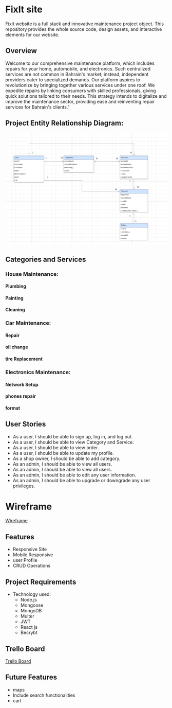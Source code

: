 
# FixIt site
FixIt website is a full stack and innovative maintenance project object. This repository provides the whole source code, design assets, and interactive elements for our website.

## Overview
Welcome to our comprehensive maintenance platform, which includes repairs for your home, automobile, and electronics. Such centralized services are not common in Bahrain's market; instead, independent providers cater to specialized demands. Our platform aspires to revolutionize by bringing together various services under one roof. We expedite repairs by linking consumers with skilled professionals, giving quick solutions tailored to their needs. This strategy intends to digitalize and improve the maintenance sector, providing ease and reinventing repair services for Bahrain's clients."

## Project Entity Relationship Diagram:

![Alt text](<public/ERD.png>)

## Categories and Services
 ### House Maintenance:
 #### Plumbing
 #### Painting
 #### Cleaning

### Car Maintenance:
#### Repair
#### oil change
#### tire Replacement

### Electronics Maintenance:
#### Network Setup
#### phones repair
#### format

## User Stories
- As a user, I should be able to sign up, log in, and log out.
- As a user, I should be able to view Category and Service.
- As a user, I should be able to view order.
- As a user, I should be able to update my profile.
- As a shop owner, I should be able to add category.
- As an admin, I should be able to view all users.
- As an admin, I should be able to view all users.
- As an admin, I should be able to edit any user information.
- As an admin, I should be able to upgrade or downgrade any user privileges.

# Wireframe
[Wireframe](
    https://viewer.diagrams.net/?tags=%7B%7D&highlight=0000ff&edit=_blank&layers=1&nav=1&title=maintenanceProject.drawio#R%3Cmxfile%20pages%3D%229%22%3E%3Cdiagram%20id%3D%22hJinbx8WgZ12HRiqu-zb%22%20name%3D%22Page-1%22%3E7Vtdc5s4FP01flyG74%2FH2knanelOM01n2z51FJCNpjJihVzb%2FfUrgWSDRILtmMRtmmam6CKu4Jyjey9ImXiz5eYtBWX%2BD8kgnrh2tpl4VxPXdWzP5%2F8Jy7ax%2BI7bGBYUZbLT3nCHfkJ1pbSuUAarTkdGCGao7BpTUhQwZR0boJSsu93mBHdHLcECGoa7FGDT%2BhllLG%2BscWDv7e8gWuRqZMeWZ5ZAdZaGKgcZWbdM3vXEm1FCWHO03MwgFuApXJrrbh44u7sxCgt2yAWLm28M3l9%2F%2BOy6638BnkZV9t9f0ssPgFfygeXNsq1CoGKUfN89vDPxprsnsXkjA1UOM9kAGC0Kfpzye4KUG3K2xPurSuFyuVkIqVhLkn5flRYnjgFUQFpZ94IuSD%2BjonY%2FpVIOwnNzFzOCCa1vywvrn%2B4Ztzll23E6n3dPec2p1Bf%2F%2BKklH%2FMT3DTIzcRgMF3RCv2AH2G1H9YEWSEGKYOblkmC%2FhaSJWR0y7uos0FzhZwASg7rlpqULW8pKfClEUgFL3ae9yTzA8nzEZy7Bue3YhK4tvOC3IMizQW10zm3Sd6dSLb7aFfDYTjniE3XOWLwrgSpuHDNB%2Bkl79E5cDCjod1hVEW0FqOO08OoG45EqGcQmjMm4uMb4de9Wa%2FXltA7gwWHGV4Cy%2B2pfSLjY7HreF16Q3PCusFz0hsNx2juhSdE%2BMA8aFEEqrLJknO0EZyOhqKvRb3IRNHpQ3FnPDuM8S8JY3hxOCa%2FIo56zHajnqD9vDiqFPFrARkGFydI54AiFhbZG%2FE2wFsFKWAXPEpWRbbLcHCD2JfW8VfZSxxfbVonrrYPFomPYQ2zzhuHiXQLyT4glY1CDBivVztlaR%2B4coRbwiuAFpGhlYRhkji%2BeGeJ4y6tvm1bticq6SCOeSdVxCr%2FFVnRFEqX7ZcObRRHj1%2BJ23XEAF1AZjiqhbDD5AnaMIvdJ2mj4Lfzpd342m7s5VG3trqirCiKW6qyrcR2H1WWaNxCijgMotg6QW0NUcPVRcPDcL8LUa8TGHo9UaCOlhhizdHYAjWL9z%2FBa5B%2BN3Yej16uZTut6BWdJg4v1sSR8GHj59WHf1Z9nDl4JBelCs%2BJe5PWVrHZf%2FpYVbixntOeN2S4hxSOv3NOuxS5xa6lxx3POllUkWXISnc2trDOXCy9jlzkx76VJK1cpBcmZ0lFwUsHnUM%2Bn5ygDStKwk74iBPv6PBxWgg7cy6UAA0W0vFlqTfRkqT%2Bmn6wQLUvfp5ekY8sUO%2FMWXHk4DUoJ%2FVeciE6iVyNXn156lCdRPEL62SsLwK8EPI64cdKPG8gBNWtpxVDg%2FHmwoQUDiWyg4XknpYRObNg2%2BpWig7V8Te812Xj8awq9Q%2BIZmq5jYF7YZpW%2FIFZa11tt%2B4mhZsSjEFZobp30yNHOHsPtmTFlB%2FVGm9FQ0s4Ts%2BCuNe3fOpp9J7t%2B7F%2FyCaINtYf690JOaHop4AYT9QWhS7%2B1RotMSjgOwgyzTQl2XZ3VXtjAypyHg0E%2FoyUskez3lkf3hPGyFI2qMTG7uU2o6T8pGJDvcyKMFbDyKgmpc%2BfMJjyXw7wTLxzBFdiS0QwdfZt%2Fiu6UzYjBb9jsZjML4OgYmtYHSGXna6H9fJyejAzxDvu%2BkFN8IdmCOCPMGWgWGAtXfQt3MjNSmDP1kMqIByoOa4zUY6yDBb9RB4nlpp2SK9%2FwIZ95wj%2BDp%2Fv7QUh2zuOP%2BltD%2Bnx7gDmj1gAxucaz9fVGKWEb367rdCiWJV%2FpHKcVDYarx2u%2FfNK5wB3zyEd87PuHZcOKv5I5yTpuHbUI53fM%2BoEw%2BWKAA6lAL8H9xDfkgoxRMTWKUXWiRu8lNs3sk8tiGnv9rG%2BjWB1A6WVVaFlieHfqbgnc2dnUv%2BMWIK6wxVo3wvQeAVHaDD6%2FsPbDwarrN6v2tlx18FOTtOemWuQqjO55NO%2Bjil9geQpS0jHTOFBVsJnZcXcd9dbBv7erETaCocKNi1WVJcOK%2FFYrJjfoWeAVq%2BMFc%2FWaQlfeLKYuwLnK1ogtqKvbcYE2o6SF%2BcmML8lQcxrHEoKnoxfGTuRrbNjBrQzscOb%2B7%2Fuaaq%2F%2Fd9Iedf%2FAw%3D%3D%3C%2Fdiagram%3E%3Cdiagram%20id%3D%226uc4iwwWi6fVogV9fV4b%22%20name%3D%22Page-2%22%3E7ZrRcqM2FIafxpfrAQlj%2BzLxOtmdSbuedbvb9k4B2agrEBVywH36SiAMQiR2vElje%2BJkJtGR0JH1fzocIQZwFhe3HKXRLyzEdACcsBjAjwMAXAd68o%2BybCuL54LKsOYk1I0aw5L8i%2BsrtXVDQpwZDQVjVJDUNAYsSXAgDBvinOVmsxWjptcUrbFlWAaI2tbvJBRRZZ2MnMb%2BCZN1VHt2HV0To7qxNmQRClneMsH5APgDAAs0gNcDZTN%2F4YwzJvY2qxvHxQxTNfn1vFZ%2Bb47vYPfdOU7EC%2FUJvv2VLm5mCD%2BA%2B2L0Ndt68%2FSDdvSA6EZPu54ysa11yARnP3YSuNLrbj6ln%2BsQZREOdQFRsk7k%2F4EcNubSEImYNlelqsu4WCtghzELfmzSocRHIJJgng3vFTSYfydJ2f0111CqnqtRzBhlvBwW9MuPWQOqKseZBKuVWQWrqsBTP7Iqlj5%2Fw0U1uTPlDAcbnpEH%2FBVnjVtbh3rGMBe4aJkO06VR5xazGAu%2BlWXdzUTjujXXYd6CH2pb1ALfr41IL7j1rudnASPbamZeFjFgIbZQKx847huihpIgUiRdr6RNY%2BaOdbmPstodxSs579d5RARepihQF%2BbSSS8rTy65lwfI7wAELIBctwcg5fWE%2BYEWP5EQ6h50pUYHbvI8H6rVLHAiVcWnAFU7cB0J2JvD5EKTphquFk1gdH40uQfc8XASXqkERpYSlmATA842SbgD5nky4dBIeX5CpJYKfSLUNo4pEvKeZiZnPco8ZyjNgBZMLrsGGZmcDUcecH3oA38yhb4BEJg6Q9%2BdOL4%2Fgp4%2Fmow9czgZ2%2FAA6y6fwcr%2BQXWHYfoViK%2BxONavJnUnzVvzXeP8FN8qWhCZaN%2Bhe0wXLCOCMBV67pkQLD46QNbdXuk2gqW7HKwTfvsCaVkgQTbMSJxS%2FDlQY7Lzvmn5OYUICUywXGBHyL61eerpmn2%2Fvfty%2B8WCSJTJs3GDNKTSkXNFKO2YLIa64MQkDJWb3izrZ%2BLva0Dg7IXAP0MIJj1RxKel4HLi%2FHWVolQWldEYbPj%2FbFhd8aHaTMlczYF%2BWlSX6fq6o6WU%2Ffe07k5%2Bp6pH04s0t12%2F09hHI%2BzuIceXgePUztFkKrXURcZFxNYsQXTeWDvSNG3umLovlYz8jYXY6uQcbQQzCcIFEX%2Boy4cjXfqzVfOx0D2Xhe1RBFQpzwHrsMpRDmj4chnmwanjCfABp%2FuTniwnMUXlks%2FkdIrlUw95%2Fu9la67avr3WuHev5Z32uoV2LmHp0ixT95EY21qSByq14%2BEVtsWOqZXb85gOOD1anXiIrYd3wVJ5F6LUAU8wzkwpz79MpbyLV8p1Rpchlb3hWaAsyxkPLcnOaq%2Fxmix0b4U9LJzhZgOOLRTuUKZ2uL%2Bi2D5eeKdBqzo1aeiJ4eMzhMG3YJjHiNB3DB4NCnvT43OMCSMLgxvC34PC3qBwiTHBsxPw%2Bgnmk8mdeZb8yAFLn6rtI2Sng037RMRi5%2FGXZjqn0KvyM%2Bie1oATgagTU6Y2Rrvn7m%2FKUdl2z6tj9YFh89IenP8H%3C%2Fdiagram%3E%3Cdiagram%20id%3D%22iCxHl7YrI2GrIfzAE_Bc%22%20name%3D%22Page-3%22%3E7ZpdU9s4FIZ%2FTS6bseXEOJckTVlm2YFu%2BrF7tSNsJdZWtryygp3%2B%2Bkq2ZFuWIZDCkjANzICOZB2h9zlHJwojb5GUFwxm8R80QmQEnKgcee9HALiONxE%2FpGVXWyYuqA0bhiM1qDWs8Hekn1TWLY5QbgzklBKOM9MY0jRFITdskDFamMPWlJheM7hBlmEVQmJbv%2BKIx7U1mDqt%2FTeEN7H27DqqJ4F6sDLkMYxo0TF5yxHwR8Ar4cibj6TN%2FPYWjFK%2Bd5genJQLROTm632t%2FX44fILmb2co5c80Z7b8%2BPvn4OPV3T%2FO3e7yS8wCcv1OObqDZKu2XW0Z32kdcs7ot0YCV3ht9lP4mUcwj1GkGpDgTSp%2BD8WyEROGmCekfSqTUyblRgI7Tmj4bZuNBT4c4hSxfHwroUHsK06r6edMQSlnrlexoISyalmeX73MHlB3OU4Qrtdml1d3hRP5JboS4fMTKuvNXUhnKNyyHN%2BhP1HeurV10DuGGEdlx%2FQ4XVp1LhBNEGc70VbT%2BArXokO7p2xxh3RfG6GKsE0z1ZMIEWMVJM%2FLFLCYupGhDhz3FdmCaRhLdOZrYVNcuWeqPYSVdkfQWuz7vIgxR6sMhvLBQjgZhOPBGHs5YlSG1wm%2BA5DrDgAkvR4xP57FT8y5PHTO5erAh6IoxjJ8OUqFqugYoOpmqgMBe3WYXM%2BkaSAdgenp0TTZf8KhNDqXBYtopTRFJgWMbtOo4eVpKqHIKHF%2BQqOOCEMaaBtDBHJxhpnF2IAwT1lKu6AbKqKuJUYUY%2BPpBLi%2B5wM%2FmHm%2BwQ%2BYOWPfDRzfn3oTfxqcTczl5HTLQqSmfAIq%2BxfVX4bpl0O2QfxQvwrURprXxnu6H2%2BZK7Coq6%2FgLSI3NMccU5l4binnNDk4Peppz9UYTrOm5Ool36E0WjVwmI9znGQEXYZyTXaZN6tex5AfgcmVC%2Bz8OBSaR16s%2BRY%2FV9cX1xZDvCqVjdPRUErlzTUmpGeyEOpzk%2BAokm4GS6yfyb4vwYCzlwH%2F9Bg4G8ghPqn0Fvvmb%2BrypLbIasZAw%2F9vS3XHu%2Fqdk6jTHM%2FPyvox1a8nWgnVL1M9nfiT6hlNL8Lcdf0LxiEYvaBH49mboDGw6zNRRq1UkzIe0w1NIVm21p4y7ZgrKg%2BlCpF%2FEec7VZfDLacmQKjE%2FC%2F5%2BHiqWn93et6XauaqsTsIgLrc2R%2BFdXmyf9zz1ZaPLhqPAI7Z%2FnInL3BCYBXuudhMvnroNuf%2FPj96B0gTi52QnegxRsxq45Hqoq8ZHhKmDVL3ngTbCchHSjV7MamamxMlVWArBZwhpY5cKPt25Y0J5U7fiFL2zcUNzPOCsui0K6IXRKFfEQEbhROsiFz7TdoygZj8wuBxGAwkhFOkILAo0O%2BlHszf5o32PRc9Q6p2L7KdHjbdmxmLnfs%2Fq%2Bvdha%2Brl3VrBI4CoqkJEZjYFDX55VUxqsbu%2BcBaX1u2%2FyrgLX8A%3C%2Fdiagram%3E%3Cdiagram%20id%3D%22EtaDANhil_wTz-hitFOG%22%20name%3D%22Page-4%22%3E7Zxbb%2BI6EIB%2FDY9FuQOPhe1lpa5atT1ntY8mMcRaJ85xTIH99cdObIjjtFxKW2ADSMUTx3Y8n2cm45SOO0oWNxRk8Q8SQdxxrGjRcb91HMe2XI%2F%2FEZJlKfFspxRMKYpkpbXgCf2B6kwpnaEI5lpFRghmKNOFIUlTGDJNBiglc73ahGC91wxMoSF4CgE2pT9RxOJS2vettfwWommserYteSQBqrIU5DGIyLwicq86TtBx3AXouMOOkOkfd0QJYRurqcrJYgSxmHw1r2W%2F1%2Fs3sLp2ClN2oDbd6x%2Fh7ejp31%2B%2F7v6ZfH8A%2BPbi%2FkJ29ALwTE67nDK2VHrIGSW%2FVyqwea%2Br%2BeT9DCOQxzCSBYDRNOXfQz5sSLkgZglen5WJJpPFVADbTUj4e5Z1OT4MoBTSvDsW0ED6E6VF80MqoRQtl6MYEUxoMSw3KF76Eac8ZFn9cDLRD7nlodATb34o4X0%2Bw0U5uSPRGQxnNEcv8BHm625NPagZg5TBRUW0nV7W2rmBJIGMLnl5oS%2B8pV6cV%2BBXRMcV8H1PCoFccNNVyzsBw%2BtKZg6LmGMg9iBWvmPZX4gaSMNYkDSccJnEzO7JchNlqjsMJ3zeh%2FMYMfiUgVCcOOedNLLy5pI7PEBBDSDHAMi2GwASvR4xP67BT8yY8EGXYnTO9Xw%2B74rVzGDKtQqPAaqq4doTsC%2BHyXZ1mhRcFZoc%2F%2FRosrfweDCNLkUAw0spSaGOASWzNFoBs5uaYKSFPO9QUkULTUpQMgoxYNyn6cFZg2Z2Gcp6QA%2BEL7s1Mjw46%2FqeYwdu4AT9gRtoADkDqxvYfSsIfNcL%2FH7P04eTkxkNoWxyB1Y2D6o%2BDL1fBugUsn37laSuVPPVfCuc3%2BJbWAvEA%2B07MIb4geSIISJMz5gwRpK9DaRq9lLWYSRbxWA189tkSIsCCvNujpIMw%2B%2BhGJMZ9w2K1zFYSEcHy3ZMC9m0NpVdPVID6Zj%2B9u7%2B5t6AiBXBs%2BYgNVVJyzlBGNdEBkN1cBIURaKbxijrPfb3IyCwNkIQnB4ErgmBGVfJZczAuFBWzg0pqwQ%2Bq8BI4hESjEGWo6J2WSNGOLoDSzJjqh1V%2BnrF9uqadU3N9hs06xy5Zr0dNftY3IrzuBb9EQrFq%2FtxXdv5HCUYpPAWgqgmGpIiBWXexaM0hhQJbReuoqhRhr%2FFV%2BWOigKVM2w1khRRkj0XflxF3abZyYSHL5TiD%2FmHz9rI6vodv7j%2F94f2usw%2FojrlcXrKRyzuLfhpEORsDvMd4FytogPSeeL0%2BaZzIVOx4l9jkE8yQwA%2FwpCBdIprwXiTg5D5SLCm4zXqCFfMBBeBTsxdDkybwdkNzgIzSK9eYEmbvQMv3lHxsl%2F4vdbUzp0DzCcuBYxbDO7j8zOIxt3BX%2B9HA5WePC8%2Fqq6q9aOf4EcHh6fzxOkzs1i3fICtF62uzOOgpfWi76d9i5zWmXtRv763cyZedNc8Q%2BtF9%2Faiq1V0HHbxGOgzcyEjQPNP9KLVDcBNfpTX7X0T74M409o2ZPnaAabjSm20Tvb9i8FMzfDmcZHj58oOpqWpKSWCHm2NBP%2FNiDpwUT4%2Fc8krOF62KE%2BTx1VD5TqzckhfUAhz1S6%2FuLJpvTsuro6h3YloChG82j6nehyu%2BviH2gs9oa0Ib4sUSruheRCC7FqQ6fRMhBQtJ0SQ2oRtCfp4G2SdJ0FbPDTUEnSYdPGZErRFCqMl6EO8mNs%2FD4K2SJW0BH2IFzsXgrZ49KMl6EO82LkQFBgEPcIMoIacWXtTrt%2BFvxHOnODzgX7PAOEZUZFH4zxgrpAEFlkckAidpOM8axM3WzPSZCwGJ8hI32BkDBhX17IF4ZW4w9sMwikaCzODNwJUXBYPH1oWtnts6kwchxpy1XEIhbcUbEXBuVgEc6%2FpHomzRjFIp%2BZjTC0NpX%2Bo%2FUtmk01o2rz8dBqKuht%2BQkHtf65%2FvMK9%2Bh8%3D%3C%2Fdiagram%3E%3Cdiagram%20id%3D%22YQdMzM53Ah2G30RcQ4hQ%22%20name%3D%22Page-5%22%3E7Zxbc9o6EIB%2FDY9lfAceA83lTNMpk2ROp4%2FCFlhT2fKRRYD%2B%2BiPZFliWKZCQYlMTZhqthaRoP%2B2uVio9exKt7ylIwq8kgLhnGcG6Z3%2FuWZbpDAb8HyHZ5BJ3OMoFC4qCotJO8Ix%2BwUJoFNIlCmCqVGSEYIYSVeiTOIY%2BU2SAUrJSq80JVntNwAJqgmcfYF36HQUszKVD19jJHyBahLJn0yieREBWLgRpCAKyKons257l9Sx7DXr2uCdk6tueUELYwWqycrSeQCwmX85r3u%2Fd2xvY%2Fu0UxuxMbU6e6Wi28pD9Y%2FLyJfqy%2FroOHj4VHb0CvCymvZgytpF6SBklP7cqMHmv2%2Fnk%2FYwDkIYwKAoAo0XMf%2Ff5sCHlgpBFePepRDQZrRcC2H5E%2FJ%2FLpM%2FxYQDFkKb9mYAG0u8ozpof0wJK0XI%2BignBhGbDsr3spT6x8keGMfTnc%2FWRnT%2FyHfHDH0W8zxe4zid3IjqD%2FpKm6BU%2BwXTXra4HOWOQMrguiY7Ty04795BEkNENL6%2FVhbdRi6sS%2FJLosAS%2B6xRCUCy4xbblk4DhdQtmzouYpSE2FSvfMswLogZiPxQkjedcVmBmDopyHWWyOwznfN7HqxAx%2BJwAX3xwxTupZeW3S%2B78AHkVgCwNINOsAUj02mB%2BbI2fkDHhg27E6Ky71WrVF6uZwZhrFTYBqrLheiNgF4fJtFWaJFwlmiy3fTQ5hx0ejIMbEb%2FwUkxiqFJAyTIOtrycpiUYKBHPO3RUUkKdDqSMQgwYd2lqbFajmFOGshvQlPBVtyOGx2Z917FMz%2FYsbziyPYUfa2T0PXNoeJ5rO547HDjqcFKypD4smjwBlcODqg5D7ZcBuoDsrf0WoG5Vc2m83cN4C1uBeJj9CGYQT0mKGCLC8MwIYyR6s3mUzd4UdRhJthFYxfjWmdGsgPy0n6IowfAfX4xJj%2FpG2asJ9tFSuTIt3T7WLU1pVRtqHj2Nn8dv9980hlgWOSveUdFUYTfnCOOKSEOoyk2EgkB0Uxtivcf6fgQDxkEGvPYxMDhsQ%2BQiZmCW6SrlVpSVgp5tUFTQ4ROMQZKirHZeI0Q4eAQbsmSyHVm6vF4HVcXaumKHNYq1mq3Y4YmKfcp24TykRb%2BEPvF2K64qO12hCIMYPkAQVERjkmWf9A08ikNIkVB25ieyGnnkm%2F0qfVFWoMUEG7UgBZQkL5kPlwG3bnQS4d0znbhj%2FuaTNjH6bs%2FNtv7u2NyV%2BVtUpzxEj%2FmIxbaCfwyClK1gegKbg%2FOz2W72RrpjIQux3PcRyKeYIYCfoM9AvMCVMLzOORSJSLBjYx9zhOtljrMYJ%2BTuBsb12JyGZgYZpLevMGfNPJ6WYaNoeVvcvVPUyZ0DzOctBoybC%2B7e0ysIw2Wa5S%2F2oZ5MS16XDzWPyZh3TvQsTnS7ipphF5tAn55Mf%2BAD7JxoeWU2g5bOi76fdj31%2F7d5Ubd6pnMlXvSINHznRc%2FkRe3z09ly%2BvQs%2BQNZpn%2FSjZZP%2Fg45Ul538Fn8nMWbVs4f89cJNDmNoqnzsu9fDXrOnzePs%2Fw%2BNx3eIrc1uUTQo6wR778lkQ8%2B5RdnbngFy0nW%2BceK57KhYqEZKaSvyIepbJj%2FdXnban9cXB5EdwxRFyQ4lSNOeRGufPFDHoO26BzCPOIgojvMPAtBZiXMtAY6QpKWNhF0xIlHR9BZCLJH7lUSpJ9bdAR9DEGedFvXRZBldARdyIvZNXcW20jQEUcOHUEf4sWuhSD92KAj6M94sWshSE%2FFTzAEMYoXGkndrlzdhv8mnmnh7UBLT93LnM6z%2BC9UiG06Io4jos42jFpIRE06%2Fd%2BbSUfBnmydfTjGaKNd0NPId5gQ2nmI%2FbFC5YrUtXgIPW97D2gAu2DheBSuxSjoCdipOMjuSNjvHqzDidS6g8qmk9AlUi%2BVBnMcnaAWbkHl8MpbUEATPsu023EcueOoQ6GFbmXUZUQvlRG9EmMy0jOiU7yMZl1gsj8wqYSo12JLjrhk3NmSD8mNX4st0TOiU3FDN%2FtqNK4N3FmUPTy4h3loxFYnq3vgK%2BHktc7dl%2FHZt%2F8D%3C%2Fdiagram%3E%3Cdiagram%20id%3D%22X7pTZqP5Oe5TO04u8IH-%22%20name%3D%22Page-6%22%3E7Ztfc9o4EMA%2FDY9h%2FAcb8hhomtxdrs0k7XTuUbEXrEa2XEnE0E9%2Fkm0Z23IOSOjFpAAzQStZq2h%2F2l1LeODO4tUVQ2n0Nw2BDBwrXA3cDwPHsS13JP8oybqQjGynECwYDstGG8E9%2Fgn6ylK6xCHwRkNBKRE4bQoDmiQQiIYMMUazZrM5JU2tKVqAIbgPEDGl33AookI68ayN%2FBrwItKabausiZFuXAp4hEKa1UTu5cDxB467QgN3OlCy5sedMUrF1ma6cbyaAVGTr%2Be10Pvx5R1U%2FzuDRByoT%2B5%2F53cXk%2FX1jzN69ikLQ%2F%2Fx5qxU9ITIspz2csrEWtuBC0YfKxPYUms1n1LPNEQ8grAsIIIXifweyGEDk4JIxGRzVaq6jFcLBewwpsHjMh1KfATCCTA%2BfFDQAPuGk7z7KSuhVD0Xo5hRQlk%2BLNfPX80ap6iyrEkwnzer3KIqGKm3rIqlzi%2BwKiZ3ppRBsGQcP8Ed8I1a0w56xoAJWNVEu9llY50roDEItpblVXPhrZvFrAa%2FJjqqge%2BNSiEqF9yi6nkvYGTbkpnDIuYYiN2qle9Y9huihpIgUiRN51JWYmaPy3IXZVodgbmc92kWYQH3KQrUhZlU0snKfy65wwPktwByDIBsuwMgpbXH%2FLgGP5EQKgZdqNE5H7MsG6rVLCCRVoU%2BQFV3XC8E7M1hst0mTRquGk2Od3w0jbYHPEjCC5W%2FyFJCE2hSwOgyCSte9rMShI2M5xU2qhmhywZaxoAgIUNaMzfrMMw%2BQ9kM6JbKVbchRuZmQ2%2Fk2L7rO%2F7k3PUb%2FDjn1tC3J5bve%2B7I9ybjUXM4nC5ZAGWXe6CyfVDtYTT1CsQWIF6qtwS1Ms1b4%2B1tx1v5CizT7Bv0AOSWciwwVY7ngQpB4xe7R93tRdlG0LTKwFrOt8uN5gUc8CHHcUrgj0CNycz6zvNXH%2Fyj0%2BTKdkz%2F2LU0tVftqXv0DX5uPl99NhgSeebciI4NS5V%2Bc44JaYkMhNrcxDgMlZrOFOs13vdXMGBtZcA%2FPgbG232IXsQCPeS24tKLilrSUyVFJR0BJQSlHOetixYRJuENWtOl0P3o0tvbddw2rGsadtJhWKffhp3sadi7%2FC5cprT4p7InqW7Fm8bmGY4JSuAaUNgSTWm%2B%2B2TewOMkAoaVsfM4kbcoMt%2F8q45FeYGVE2x1ghQymn7JY7hOuE2nk6rontvEm8qPnLSZNfQGXn7r703tTVl%2BVHMmU%2FREjljdVsjLAHGRAd%2BDzfHh2Txu9s7NwEIXark%2FR6CcYoERuYNAoGRBWml4V3AoNyLRho3nmKPSLnOS5ziRDDeQdGOzH5o5ZMAun6Bgzd6dlkmvaHlZ3r0x1N7KEZHzliAh3YUM7%2FwdpOF6m%2BU3jqG%2B3pZ8XzHU3mXH%2FBREDxJEq1XUD7%2FYB%2FrMzfRrOcBTEK2vzH7Qcoqir6fd3Pr%2F3aKo1z7TeSdRdIdt%2BFMUPVAUdQ9P55HTZ%2B6SA5GOl9EEB%2Fx%2FDKb1879t4VS2HX9Q74PE1NYpZPHag6lRr5g6xdrXrwlz5192T%2FJdfulA%2FEXhcQqJoqexRvwfS6orzoqfz1zIBs4oXRWXlfW6o8v6crM4sCccANfdy%2F%2Bx0NDUKsX1oZyOJLoShlHruFP%2FKK5%2BbK%2FbHNGZhL3DocTpYPMgBNmtlNMZmwhpWo6JoB1OP04EHYQgd%2Fw%2BCTLPME4E%2FRqCvLH3HglyzA2NTyAyyh6l8B7EMj2lNc%2F90mK7S6keADgmIsyolEbSfiotZpAizE5EPJPo2ttdRNetXH%2BAuPpKVnfJ13XM8e10%2BefyL%2B%2F7Px0PZMwpi5G6GUKxMkPywNO%2B3%2F8Y5t6VlAMcOzrbHUUvsMjbbnnMSG8SbB7wci%2F%2FBQ%3D%3D%3C%2Fdiagram%3E%3Cdiagram%20id%3D%22H-kb9yWvVStZ4epY0H5K%22%20name%3D%22Page-7%22%3E7Ztfc%2BI2EMA%2FDdOnY2wLG%2FIYyL%2FO5HqZ5G6ufeoIW2DNyZYriUDy6SvZFrYsp0DCNSZnYCZoJWsV7U%2B7a8kMwCzZXDOYxZ9phMjAc6LNAFwMPM91wEj%2BUZKnQjJyvUKwZDgqG1WCB%2FyM9JWldIUjxI2GglIicGYKQ5qmKBSGDDJG12azBSWm1gwukSV4CCGxpd9xJOJCOvGdSn6D8DLWml2nrEmgblwKeAwjuq6JwOXACwYe2MABmA6UzPyAGaNU7GymGyebGSJq8vW8FnqvXt%2FB9n9nKBVH6vPzxR9%2FXp9f%2FR2F8fWUQ%2F%2F5L%2FDtU6noEZJVOe3llIknbQcuGP2xNYErtW7nU%2BqZRpDHKCoLkOBlKr%2BHctiISUEsElJdlakuk81SATtMaPhjlQ0lPgLiFDE%2BnCtoEPuO07z7KSuhVD0Xo5hRQlk%2BLBDkL7PGK6ocZxIuFmYVKKrCkXrLqkTq%2FIo2xeTOlDIUrhjHj%2Bge8UqtbQc9Y4gJtKmJ9rNLZZ1rRBMk2JMsb8yF92QW1zX4NdFxDXx%2FVAphueCW254PAka2LZk5LmKehdidWvme474jajANY0XSdCFlJWbuuCy3UabVEbSQ8z5dx1ighwyG6sK1VNLKyn8uueMDFDQA8iyAXLcFIKW1w%2FwAi59YCBWDztXovKv1ej1Uq1mgVFoVdQGquuN6JWDvDpMLTJo0XDWaPP%2F0aBrtDngojc5V%2FiJLKU2RSQGjqzTa8nKYlVBkZDxvsFHNCG020DKGCBQypJm5WYthDhlKNaA7KlddRYzn%2BkN%2F5LkBCLxgcgYCYAAEgDMM3IkTBD4YBf5kPDLHw%2BmKhajs8wBWdo%2BqOQxTr4BsicRr9Zakbm3z3nz7u%2FlWzgLLPPsWzhG5oxwLTJXnmVMhaPJq%2F6i7PS%2FbCJptU7CG923zo3kBh3zIcZIR9HuoxmSnfWf5qwsO0jO5cj3bQbatzSZ%2BHfOPgcXP7ZfrLxZDIk%2BdjfBoWKp0nAtMSENkIdTkJsFRpNS05lhvcb8%2FgwFnJwPB6TEw3u1D9CIWcJ7biksvKmpZzzYrKukIKSEw4zhvXbSIMYlu4RNdCd2PLr2%2FXcdNwwLbsJMWw3rdNuzkQMPe57fhMqfFz8qeZHsvbhqbr3FCYIpuEIwaoinNt5%2FsO3icxohhZew8TuQtitQ3%2F6pjUV5g5QQ7rSBFjGZf8xiuM27b6WQquuc28afyIydt5gz9gZ%2Ff%2B%2FtTtyrLj2rOZI6eyhGr%2Bwp5GYJcrBE%2FgM3x8dk8bfbO7MBCl2q5v0SgnGKBIblHoYDpkjTy8LbgUO5EwoqNl5ij0i4Lkuc4sQw3KG3H5jA0c8gQu3xEBWvu%2FrRMOkXL6%2FLuylAHK4dEzlsKhXQXMrzzD5CG632WXziGBnpf8mPFUHefLfM%2BiB4liG5XUTf8Yhfos3fTb%2BQA%2ByBaX5ndoKWPom%2Bn3d77%2F9WiqN881PkgUXSPffg%2Bih4pioLj03ni9Nm75IsVS7FYsf8zlNaP%2F3YFU9l2fKHeR4mojUPI4nUAUaNOEdVH2revCHvfX3ZP8j1%2B6T6CZeFvComix1gjwT8rqis%2BFU%2FPnMsG3ijbFJeV9bqjK73YfuOqH8QecYi47l7%2Bj4UGU6sU14fSH0js8QiI15IteL5vE97xEwl3jyOJ%2FljzKASdmQSBlsfQNCynBNAeRx89QEcBCDQOxj8KQfYBRk%2FQzyHIbzx69kEI8uzdjKvqrsOZEQRTnC771Ga%2FBxLbqGh9vrXrWNipdx2Lb1lMCZfmk%2BMNYKIMk855ViTGjXIPTqs7Ge8BjneC4LTlNCYSdZDuKME87h3My4mLvztxcd0u3DzlbXf8REnvMFQ%2FDgOX%2FwI%3D%3C%2Fdiagram%3E%3Cdiagram%20id%3D%22kY5rNCVBqNhoUeT7YcI_%22%20name%3D%22Page-9%22%3E7Ztbd9o4EIB%2FDY%2Fh%2BIKNeQwkTXqabbJJz%2Fbsvim2sNXIllcWgeTXr2RL%2BCJngQTKJSacUzwea1TNp5mRBD17Ei%2BuKEijP0gAcc8ygkXPvuhZlul5A%2F6PkLwUkoFpFYKQokAqlYIH9Aql0JDSGQpgVlNkhGCG0rrQJ0kCfVaTAUrJvK42JbhuNQUh1AQPPsC69CcKWFRIPcco5dcQhZGybBryTgyUshRkEQjIvCKyL3uW27PsBejZ456Q1d%2F2hBLCVqop5XgxgVgMvhrXwu6X9zew%2FL9TmLAttQmfv%2F39evZ9eDV5iUbOP%2Bz1z8foTBp6Bngmh10OGXtRfsgYJU9LF5jc6nI8uZ1xALIIBvICYBQm%2FLPPuw0pF0QsxuVTqWgyXoQC2H5M%2FKdZ2uf4MIASSLP%2Bo4AG0p8oyZsfUwmlaLnoxYRgQvNu2W7%2Bqt%2BxiluG4fnTaf2WXdzyB%2BKP34q5zR9wUQzuRBiD%2Foxm6Bnew6w0K4cHUgYXb7rGXIeppneuIIkhoy%2F8WrXsFE3PK7QrhKMK6c5ACoGcYeGyqY0I4boSku0yZWlM3YmpbhnmHtkCiR8JdMZTLpNcmUN53YaVMofhlI%2F7eB4hBh9S4IsH59zIunC8Pe0%2BTowrQZARXgX4CkCm2QKQsHrA%2FNgaPxFjIumci95ZX%2BbzeV9MXwYT7lV4CFBVI9U7Ads7TKZdp0nBVaHJco6PpsHqDAeT4FwULPwqIQmsU0DJLAmWvBTPwkArXXbso4oT2nygZBRiwHgOqxdjLY7ZpCtlh%2B4In3UlMbwY6zsDy3Rt13K9ke3W%2BLFGRt81PcN1HXvgOt5wUO9ORmbUh7LJDVBZ3almN%2Bp2GaAhZO%2B1K0FdumbfeDur8RYxBfG6%2BgY8QnxHMsQQEYHnkTBG4neHR9XsudRhJF2WXI3g2xZG8wvkZ%2F0MxSmGX33RJ73MG%2BWvQ4iPVp0r09LjY9vUVFH1QMOjq%2FFzc3t1qzHE8lK5lh1rnpJxc4owbog0hJrcxCgIhJnWEqst%2Bu6TAWMlA%2B7xMTBcYxEoJzEDj7mvMh5FWaXoWRZFkg6fYAzSDOXahUaEcHADXsiMqXbU1f79Omw61tYd67U41jpsx3obOvY%2BX3bzkha9Cn%2Fi5dq77uxsjmIMEngNQdAQjUm%2B3aSv2FESQYqEs%2FM8kWsUlW%2F%2BUeWi%2FILKATZaQQooSX%2FkOVwV3HrQSUV2z33ijPmbD9rE6Ds9J1%2FrO2OzvOZvoU55iZ7wHotlBX8MgozNYfYxNofbq%2FmOkL2RnlhIKKb7WwTy8WQI4HvoM5CEuFGGtyUHufMISjbeYo5w%2F01xXuNEPN3ApB2bzdDMIYP08hkWrJkfosXbHy3vq7tLR21sHGA%2BbglgPFzw9J6dQBmutlk%2BcQ511bbkaeVQc50t8i6J7iqJFhPr02ZRtaVboe%2Bad7BLov83WbsseqxZVN%2F6%2F2xZ1Gme6ZxIFl1jG77LorvLovbnzqL6LvktDSDNfmMerR79rcqkXHd4If62kk4bB5DF62M4Dbo0e8xpVt%2F0583jfIOfBwo3FJ%2Fu4b8zEXYs4wLyhIqVBu9UqaTNn%2B6cIG%2F7zG0cFqlDyNphuqPDdzgnBZF3Zf0F8B2LCPj17Wn2lI6%2Ftnw1QyOgO0xfMyQ1zq09tYWkzq2bKGz7vPwtO0d7Pt5KbMv2TRnZ%2BJNdAGsNYLbVb3yNQu3uHc1RZzsOegR7YIDN9EqwA6Hw8eg0OdCPp8qw8B207LB1PBT%2Bd1fzMDo%2BHlQh01U2O6hsLKOOjFp17fibgM2Cqmn2tAodNcgVgid80RoSOce6WKbFssEaue0YY9kaJ5bbjWUnGrYadOx6Qdb4GdCxrs9y3RW%2Fn1O9KH%2B5aF%2F%2BBw%3D%3D%3C%2Fdiagram%3E%3Cdiagram%20id%3D%22KSmc51F7ZmQiC8WPgnzD%22%20name%3D%22Page-10%22%3E7Ztbc9o4FMc%2FDY9hfMGGPAZKknbSbSbptLP7sqPYAmsjW64sAsmnX8mWfJMokEvBCcBMomMhKfr%2FdM6x5PTcSby6oCCNvpIQ4p5jhaue%2B6nnOPZoNOA%2FhOVRWjzbKSxzikJpqwy36AlKoyWtCxTCrFGREYIZSpvGgCQJDFjDBigly2a1GcHNXlMwh5rhNgBYt%2F5EIYsK68izKvslRPNI9Wxb8koMVGVpyCIQkmXN5E57jt9z3BXoueOesDU%2F7oQSwjZWU5Xj1QRiMftqXot%2Bz5%2FfQPm3U5iwV2rz6XM0GdqDRXz9eLK6nQL6C7knsqMHgBdy2uWUsUelQ8YouS8lsHmv5XzyfsYhyCIYygLAaJ7w3wM%2BbEi5IWIxrr6Viibj1VwQ249JcL9I%2BxwfBlACada%2FE9BA%2BhMlefNjKqEULRejmBBMaD4s189fzStOccmyRsFs1rzkFpeCgXjzSzHv8ztcFZM7EZ3BYEEz9ABvYFZ1K6cHUgZXa6Wxt2Gqrc4FJDFk9JGXZcsnCm25Yk98WV7W8FdMRzX0vYE0Arnk5mXbOyHD60pqXhcyR4PsWqx9x7L3CBtIgkiwNJ5xmwTNHsqyiTPVHYYzPu%2FjZYQYvE1BIL645J1sS8v6dfhyhPwmQcrj1wCybQNAotcD5sfV%2BIkYE1HoTIzOOV8ul32xnhlMuKrwEKCqu65nArZ3mGy3SZPBHTle92gabA55MAnPRAbDSwlJYJMCShZJWPJSfBeGWi7zxhrVRDBpoGwUYsB4UGtmZwZhdhlKNaBrwlddRQzPzvrewLF913f80anrN%2FhxTq2%2Bb48s3%2Ffcge%2BNhoPmcDKyoAGUTe6AyuZBtYfR7JcBOofsuf1KUEtp9o23txlv4VMQT7SvwB3E1yRDDBHheO4IYyR%2BtntUzZ7JOoykZQ7Wcr4mN5oXUJD1MxSnGH4OxJj0vO80fx2Cf3SaXNmO7h9NS1N51QN1j77Gz9W3i28aQyzPnRvRsaGU9JszhHHLpCHU5iZGYSi6MaZYJu%2B7TwasjQz43WNguNmHqEXMwF2uVca9KKslPWVSJOkICMYgzVBeu6gRIRxegUeyYKodVdq%2FrsO2sK4u7MggrHPYwo52FPYmvw%2FnKS16Enri8ma8KXa2RDEGCbyEIGyZxiTfgNJv4VESQYqE2HmcyGsUmW%2F%2Bq4pFeYHKCbaMIIWUpN%2FzGK4Sbt3ppCK655p4Y%2F7hkzax%2Bl7Py2%2F%2BvbFdlflHVKc8RU%2F4iMVtBf8aBBlbwuxlbA5fL%2BfrIHunemAhc7Hc1xHI55MhgG9gwEAyx6003BQc5FYkqNhYxxzh%2Bs1wnuNEPNzAxIzNbmjmkEE6fYAFa%2FaLaBntj5bn5d2VUDt3DjCftwQw7i54eM%2FeQRqutlk%2BcAz11bbk%2B4qh9jZ75scg%2BlZBtFhYHzaKqi3dGn2XfIDHIPq7xXqMol2NovrW%2F0eLol77TOedRNEttuGPUfTtoqj7saOovkt%2BTQkX608G0vrZ36ZQyusOP4n3q8TT1glk8XoZT4NjnO1GnJ3%2Bi%2B5%2FzP%2F5mzz8%2BHL738mV%2FWs82%2BoxIOlFDT537zGyvQ1flmvCDtTjYQ1lhwfjp4y66Mm%2Bpkt1ILLOD9Xc1FZKrSfkFZ4psDYr5ZiUOpwTE%2BP0bJGndluostxxobZIOzsulOkxnQ4KpZ9BXvHEl1v%2BAobtjg4dR78pDH7rmQTDzeKweyzox5bTGCB8pGBLCk51Cg77qQTj7OgHiOeIHl3CjjAMdRY66BEM2%2BAaAB%2FoMbc3BWjY8iY6QL97AvWPAZTX3fB%2FO%2Bq%2Bu%2FqXKXf6Pw%3D%3D%3C%2Fdiagram%3E%3C%2Fmxfile%3E
)

## Features
- Responsive Site
- Mobile Responsive
- user Profile
- CRUD Operations


## Project Requirements

- Technology used:
   - Node.js
   - Mongoose
   - MongoDB
   - Multer
   - JWT
   - React js
   - Becrybt
## Trello Board
[Trello Board](https://trello.com/invite/b/lHkNNVzy/ATTI0b5dd8bc7c787e81dfe5d3511bd630edE73E8EBB/maintenanceproject-trello)


## Future Features
- maps
- Include search functionalities
-  cart



